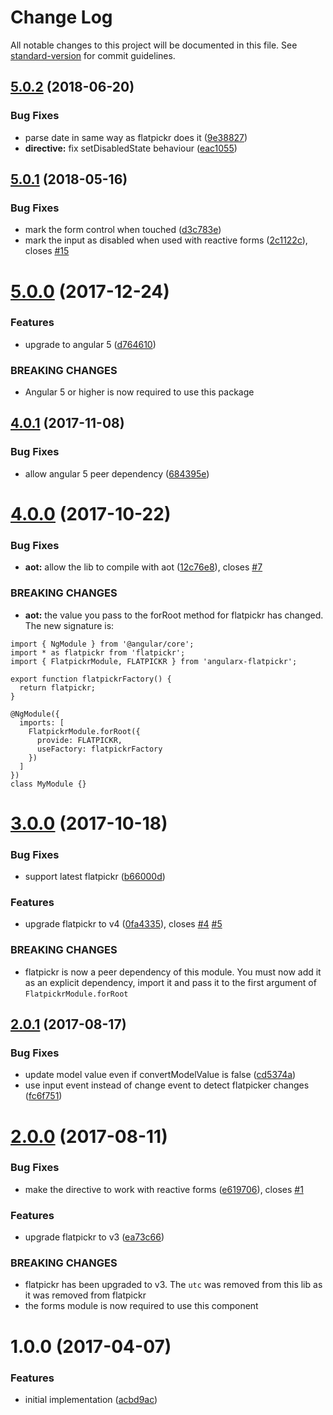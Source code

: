 # Change Log

All notable changes to this project will be documented in this file. See [standard-version](https://github.com/conventional-changelog/standard-version) for commit guidelines.

<a name="5.0.2"></a>
## [5.0.2](https://github.com/mattlewis92/angularx-flatpickr/compare/v5.0.1...v5.0.2) (2018-06-20)


### Bug Fixes

* parse date in same way as flatpickr does it ([9e38827](https://github.com/mattlewis92/angularx-flatpickr/commit/9e38827))
* **directive:** fix setDisabledState behaviour ([eac1055](https://github.com/mattlewis92/angularx-flatpickr/commit/eac1055))



<a name="5.0.1"></a>
## [5.0.1](https://github.com/mattlewis92/angularx-flatpickr/compare/v5.0.0...v5.0.1) (2018-05-16)


### Bug Fixes

* mark the form control when touched ([d3c783e](https://github.com/mattlewis92/angularx-flatpickr/commit/d3c783e))
* mark the input as disabled when used with reactive forms ([2c1122c](https://github.com/mattlewis92/angularx-flatpickr/commit/2c1122c)), closes [#15](https://github.com/mattlewis92/angularx-flatpickr/issues/15)



<a name="5.0.0"></a>
# [5.0.0](https://github.com/mattlewis92/angularx-flatpickr/compare/v4.0.1...v5.0.0) (2017-12-24)


### Features

* upgrade to angular 5 ([d764610](https://github.com/mattlewis92/angularx-flatpickr/commit/d764610))


### BREAKING CHANGES

* Angular 5 or higher is now required to use this package



<a name="4.0.1"></a>
## [4.0.1](https://github.com/mattlewis92/angularx-flatpickr/compare/v4.0.0...v4.0.1) (2017-11-08)


### Bug Fixes

* allow angular 5 peer dependency ([684395e](https://github.com/mattlewis92/angularx-flatpickr/commit/684395e))



<a name="4.0.0"></a>
# [4.0.0](https://github.com/mattlewis92/angularx-flatpickr/compare/v3.0.0...v4.0.0) (2017-10-22)


### Bug Fixes

* **aot:** allow the lib to compile with aot ([12c76e8](https://github.com/mattlewis92/angularx-flatpickr/commit/12c76e8)), closes [#7](https://github.com/mattlewis92/angularx-flatpickr/issues/7)


### BREAKING CHANGES

* **aot:** the value you pass to the forRoot method for flatpickr has changed. The new signature is:

```
import { NgModule } from '@angular/core';
import * as flatpickr from 'flatpickr';
import { FlatpickrModule, FLATPICKR } from 'angularx-flatpickr';

export function flatpickrFactory() {
  return flatpickr;
}

@NgModule({
  imports: [
    FlatpickrModule.forRoot({
      provide: FLATPICKR,
      useFactory: flatpickrFactory
    })
  ]
})
class MyModule {}
```



<a name="3.0.0"></a>
# [3.0.0](https://github.com/mattlewis92/angularx-flatpickr/compare/v2.0.1...v3.0.0) (2017-10-18)


### Bug Fixes

* support latest flatpickr ([b66000d](https://github.com/mattlewis92/angularx-flatpickr/commit/b66000d))


### Features

* upgrade flatpickr to v4 ([0fa4335](https://github.com/mattlewis92/angularx-flatpickr/commit/0fa4335)), closes [#4](https://github.com/mattlewis92/angularx-flatpickr/issues/4) [#5](https://github.com/mattlewis92/angularx-flatpickr/issues/5)


### BREAKING CHANGES

* flatpickr is now a peer dependency of this module. You must now add it as an
explicit dependency, import it and pass it to the first argument of `FlatpickrModule.forRoot`



<a name="2.0.1"></a>
## [2.0.1](https://github.com/mattlewis92/angularx-flatpickr/compare/v2.0.0...v2.0.1) (2017-08-17)


### Bug Fixes

* update model value even if convertModelValue is false ([cd5374a](https://github.com/mattlewis92/angularx-flatpickr/commit/cd5374a))
* use input event instead of change event to detect flatpicker changes ([fc6f751](https://github.com/mattlewis92/angularx-flatpickr/commit/fc6f751))



<a name="2.0.0"></a>
# [2.0.0](https://github.com/mattlewis92/angularx-flatpickr/compare/v1.0.0...v2.0.0) (2017-08-11)


### Bug Fixes

* make the directive to work with reactive forms ([e619706](https://github.com/mattlewis92/angularx-flatpickr/commit/e619706)), closes [#1](https://github.com/mattlewis92/angularx-flatpickr/issues/1)


### Features

* upgrade flatpickr to v3 ([ea73c66](https://github.com/mattlewis92/angularx-flatpickr/commit/ea73c66))


### BREAKING CHANGES

* flatpickr has been upgraded to v3. The `utc` was removed from this lib as it was
removed from flatpickr
* the forms module is now required to use this component



<a name="1.0.0"></a>
# 1.0.0 (2017-04-07)


### Features

* initial implementation ([acbd9ac](https://github.com/mattlewis92/angularx-flatpickr/commit/acbd9ac))
